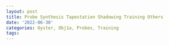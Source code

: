 ```yaml
---
layout: post
title: Probe Synthesis Tapestation Shadowing Training Others
date: '2022-06-30'
categories: Oyster, Obj1a, Probes, Training
tags: 
---
```


